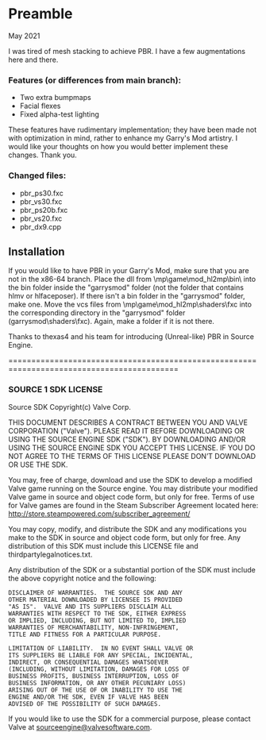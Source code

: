 # Preamble
May 2021

I was tired of mesh stacking to achieve PBR. I have a few augmentations here and there.

### Features (or differences from main branch):
- Two extra bumpmaps
- Facial flexes
- Fixed alpha-test lighting

These features have rudimentary implementation; they have been made not with optimization 
in mind, rather to enhance my Garry's Mod artistry. I would like your thoughts on how 
you would better implement these changes. Thank you.

### Changed files:
- pbr_ps30.fxc
- pbr_vs30.fxc
- pbr_ps20b.fxc
- pbr_vs20.fxc
- pbr_dx9.cpp

## Installation
If you would like to have PBR in your Garry's Mod, make sure that you are not in the
x86-64 branch. Place the dll from \mp\game\mod_hl2mp\bin\ into the bin folder inside
the "garrysmod" folder (not the folder that contains hlmv or hlfaceposer). If there
isn't a bin folder in the "garrysmod" folder, make one.
Move the vcs files from \mp\game\mod_hl2mp\shaders\fxc into the corresponding
directory in the "garrysmod" folder (garrysmod\shaders\fxc). Again, make a folder if it is not there.

Thanks to thexas4 and his team for introducing (Unreal-like) PBR in Source Engine. 

===========================================================================================               
###               SOURCE 1 SDK LICENSE

Source SDK Copyright(c) Valve Corp.  

THIS DOCUMENT DESCRIBES A CONTRACT BETWEEN YOU AND VALVE 
CORPORATION ("Valve").  PLEASE READ IT BEFORE DOWNLOADING OR USING 
THE SOURCE ENGINE SDK ("SDK"). BY DOWNLOADING AND/OR USING THE 
SOURCE ENGINE SDK YOU ACCEPT THIS LICENSE. IF YOU DO NOT AGREE TO 
THE TERMS OF THIS LICENSE PLEASE DON’T DOWNLOAD OR USE THE SDK.  

  You may, free of charge, download and use the SDK to develop a modified Valve game 
running on the Source engine.  You may distribute your modified Valve game in source and 
object code form, but only for free. Terms of use for Valve games are found in the Steam 
Subscriber Agreement located here: http://store.steampowered.com/subscriber_agreement/ 

  You may copy, modify, and distribute the SDK and any modifications you make to the 
SDK in source and object code form, but only for free.  Any distribution of this SDK must 
include this LICENSE file and thirdpartylegalnotices.txt.  
 
  Any distribution of the SDK or a substantial portion of the SDK must include the above 
copyright notice and the following: 

    DISCLAIMER OF WARRANTIES.  THE SOURCE SDK AND ANY 
    OTHER MATERIAL DOWNLOADED BY LICENSEE IS PROVIDED 
    "AS IS".  VALVE AND ITS SUPPLIERS DISCLAIM ALL 
    WARRANTIES WITH RESPECT TO THE SDK, EITHER EXPRESS 
    OR IMPLIED, INCLUDING, BUT NOT LIMITED TO, IMPLIED 
    WARRANTIES OF MERCHANTABILITY, NON-INFRINGEMENT, 
    TITLE AND FITNESS FOR A PARTICULAR PURPOSE.  

    LIMITATION OF LIABILITY.  IN NO EVENT SHALL VALVE OR 
    ITS SUPPLIERS BE LIABLE FOR ANY SPECIAL, INCIDENTAL, 
    INDIRECT, OR CONSEQUENTIAL DAMAGES WHATSOEVER 
    (INCLUDING, WITHOUT LIMITATION, DAMAGES FOR LOSS OF 
    BUSINESS PROFITS, BUSINESS INTERRUPTION, LOSS OF 
    BUSINESS INFORMATION, OR ANY OTHER PECUNIARY LOSS) 
    ARISING OUT OF THE USE OF OR INABILITY TO USE THE 
    ENGINE AND/OR THE SDK, EVEN IF VALVE HAS BEEN 
    ADVISED OF THE POSSIBILITY OF SUCH DAMAGES.  
 
       
If you would like to use the SDK for a commercial purpose, please contact Valve at 
sourceengine@valvesoftware.com.
